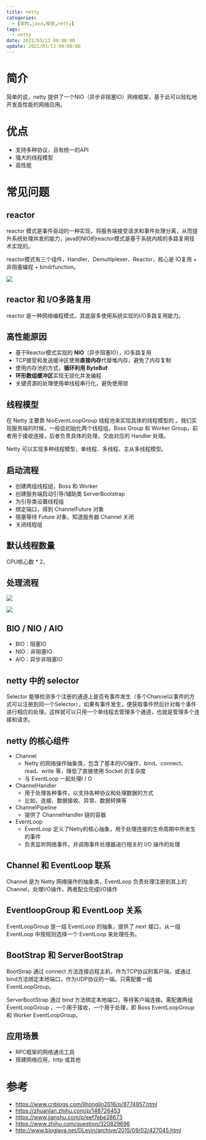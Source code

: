 ```yaml
---
title: netty
categories: 
  - [架构,java,框架,netty]
tags:
  - netty
date: 2021/03/13 00:00:00
update: 2021/03/13 00:00:00
---
```


# 简介

简单的说，netty 提供了一个NIO（异步非阻塞IO）网络框架，基于此可以轻松地开发高性能的网络应用。

# 优点

- 支持多种协议，且有统一的API
- 强大的线程模型
- 高性能

# 常见问题

## reactor 

reactor 模式是事件驱动的一种实现，将服务端接受请求和事件处理分离，从而提升系统处理并发的能力，java的NIO的reactor模式是基于系统内核的多路复用技术实现的。

reactor模式有三个组件，Handler、Demultiplexer、Reactor，核心是 IO复用 + 非阻塞编程 + bind/function。

![](netty/002.png)

## reactor 和 I/O多路复用

reactor 是一种网络编程模式，其底层多使用系统实现的I/O多路复用能力。

## 高性能原因

- 基于Reactor模式实现的 **NIO**（异步阻塞IO），IO多路复用
- TCP接受和发送缓冲区使用**直接内存**代替堆内存，避免了内存复制
- 使用内存池的方式，**循环利用 ByteBuf**
- **环形数组缓冲区**实现无锁化并发编程
- 关键资源的处理使用单线程串行化，避免使用锁

## 线程模型

在 Netty 主要靠 NioEventLoopGroup 线程池来实现具体的线程模型的 。我们实现服务端的时候，一般会初始化两个线程组，Boss Group 和 Worker Group，前者用于接收连接，后者负责具体的处理，交由对应的 Handler 处理。

Netty 可以实现多种线程模型，单线程、多线程、主从多线程模型。

## 启动流程

- 创建两组线程组，Boss 和 Worker
- 创建服务端启动引导/辅助类 ServerBootstrap
- 为引导类设置线程组
- 绑定端口，得到 ChannelFuture 对象
- 阻塞等待 Future 对象，知道服务器 Channel 关闭
- 关闭线程组

## 默认线程数量

CPU核心数 * 2。

## 处理流程

![](netty/000.png)

![](netty/001.png)



## BIO / NIO / AIO

- BIO：阻塞IO
- NIO：非阻塞IO
- AIO：异步非阻塞IO

## netty 中的 selector

Selector 能够检测多个注册的通道上是否有事件发生（多个Channel以事件的方式可以注册到同一个Selector），如果有事件发生，便获取事件然后针对每个事件进行相应的处理。这样就可以只用一个单线程去管理多个通道，也就是管理多个连接和请求。

## netty 的核心组件

- Channel
  - Netty 的网络操作抽象类，包含了基本的I/O操作，bind、connect、read、write 等，降低了直接使用 Socket 的复杂度
  - 与 EventLoop 一起处理I / O
- ChannelHandler
  - 用于处理各种事件，以支持各种协议和处理数据的方式
  - 比如，连接、数据接收、异常、数据转换等
- ChannelPipeline
  - 提供了 ChannelHandler 链的容器
- EventLoop
  - EventLoop 定义了Netty的核心抽象，用于处理连接的生命周期中所发生的事件
  - 负责监听网络事件，并调用事件处理器进行相关的 I/O 操作的处理

## Channel 和 EventLoop 联系

Channel 是为 Netty 网络操作的抽象类，EventLoop 负责处理注册到其上的Channel，处理I/O操作，两者配合完成I/O操作

## EventloopGroup 和 EventLoop 关系

EventLoopGroup 是一组 EventLoop 的抽象，提供了 next 接口，从一组 EventLoop 中按规则选择一个 EventLoop 来处理任务。

## BootStrap 和 ServerBootStrap 

BootStrap 通过 connect 方法连接远程主机，作为TCP协议的客户端，或通过bind方法绑定本地端口，作为UDP协议的一端。只需配置一组 EventLoopGroup。

ServerBootStrap 通过 bind 方法绑定本地端口，等待客户端连接。需配置两组 EventLoopGroup ，一个用于接收，一个用于处理，即 Boss EventLoopGroup 和 Worker EventLoopGroup。

## 应用场景

- RPC框架的网络通讯工具
- 搭建网络应用，http 或其他

# 参考

- https://www.cnblogs.com/lihonglin2016/p/9774957.html
- https://zhuanlan.zhihu.com/p/148726453
- https://www.jianshu.com/p/eef7ebe28673
- https://www.zhihu.com/question/320829696
- http://www.blogjava.net/DLevin/archive/2015/09/02/427045.html